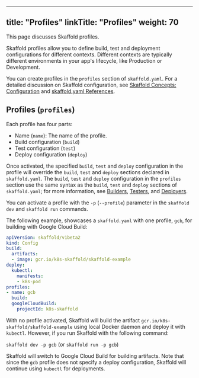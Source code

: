 
---
title: "Profiles"
linkTitle: "Profiles"
weight: 70
---

This page discusses Skaffold profiles.

Skaffold profiles allow you to define build, test and deployment
configurations for different contexts. Different contexts are typically different
environments in your app's lifecycle, like Production or Development. 

You can create profiles in the `profiles` section of `skaffold.yaml`. For a
detailed discussion on Skaffold configuration,
see [Skaffold Concepts: Configuration](/docs/concepts/#configuration) and
[skaffold.yaml References](https://github.com/GoogleContainerTools/skaffold/blob/master/examples/annotated-skaffold.yaml).

## Profiles (`profiles`)

Each profile has four parts:

* Name (`name`): The name of the profile.
* Build configuration (`build`)
* Test configuration (`test`)
* Deploy configuration (`deploy`)

Once activated, the specified `build`, `test` and `deploy` configuration
in the profile will override the `build`, `test` and `deploy` sections declared
in `skaffold.yaml`. The `build`, `test` and `deploy` configuration in the `profiles`
section use the same syntax as the `build`, `test` and `deploy` sections of
`skaffold.yaml`; for more information, see [Builders](/docs/how-tos/builders),
[Testers](/docs/how-tos/testers), and [Deployers](/docs/how-tos/deployers).

You can activate a profile with the `-p` (`--profile`) parameter in the
`skaffold dev` and `skaffold run` commands.

The following example, showcases a `skaffold.yaml` with one profile, `gcb`,
for building with Google Cloud Build:

```yaml
apiVersion: skaffold/v1beta2
kind: Config
build:
  artifacts:
  - image: gcr.io/k8s-skaffold/skaffold-example
deploy:
  kubectl:
    manifests:
    - k8s-pod
profiles:
- name: gcb
  build:
  googleCloudBuild:
    projectId: k8s-skaffold
```

With no profile activated, Skaffold will build the artifact
`gcr.io/k8s-skaffold/skaffold-example` using local Docker daemon and deploy it
with `kubectl`. However, if you run Skaffold with the following command:

`skaffold dev -p gcb` (or `skaffold run -p gcb`)

Skaffold will switch to Google Cloud Build for building artifacts. Note that
since the `gcb` profile does not specify a deploy configuration, Skaffold will
continue using `kubectl` for deployments.
